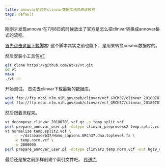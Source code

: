 ```yaml
---
title: annovar的官方clinvar数据库格式修改教程
tags: default
---
```

刚刚才发现annovar在7月8日的时候放出了官方是怎么把clinvar转换成annovar格式的流程。

[首先点击这里下载脚本](http://www.openbioinformatics.org/annovar/download/prepare_annovar_user.pl)!
这个脚本其实之前也能下，是用来转换cosmic数据库的。

然后安装小工具包[VT](https://genome.sph.umich.edu/wiki/Vt)
```bash
git clone https://github.com/atks/vt.git
cd vt
make
./vt -h
```

开始测试。
首先去clinvar下载最新的数据库。
```bash
wget ftp://ftp.ncbi.nlm.nih.gov/pub/clinvar/vcf_GRCh37/clinvar_20180701.vcf.gz
wget ftp://ftp.ncbi.nlm.nih.gov/pub/clinvar/vcf_GRCh37/clinvar_20180701.vcf.gz.tbi
```
然后跟着流程来。
```bash
vt decompose clinvar_20180701.vcf.gz -o temp.split.vcf
perl prepare_annovar_user.pl -dbtype clinvar_preprocess2 temp.split.vcf -out temp.split2.vcf
vt normalize temp.split2.vcf \
	-r ~/database/b37/Homo_sapiens.GRCh37.dna.toplevel.fa \
	-o temp.norm.vcf \
	-w 2000000
perl prepare_annovar_user.pl -dbtype clinvar2 temp.norm.vcf -out hg19_clinvar_20180701.txt
```
最后还是按之前那样创建个索引文件吧。
[传送门](https://pzweuj.github.io/2018/04/25/convert-clinvar-to-annovar.html)


[-_-]:123